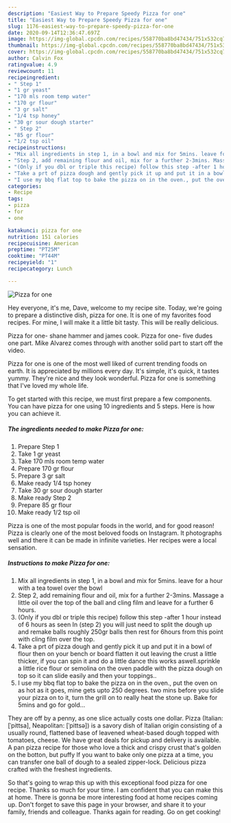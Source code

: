 ```yaml
---
description: "Easiest Way to Prepare Speedy Pizza for one"
title: "Easiest Way to Prepare Speedy Pizza for one"
slug: 1176-easiest-way-to-prepare-speedy-pizza-for-one
date: 2020-09-14T12:36:47.697Z
image: https://img-global.cpcdn.com/recipes/558770ba8bd47434/751x532cq70/pizza-for-one-recipe-main-photo.jpg
thumbnail: https://img-global.cpcdn.com/recipes/558770ba8bd47434/751x532cq70/pizza-for-one-recipe-main-photo.jpg
cover: https://img-global.cpcdn.com/recipes/558770ba8bd47434/751x532cq70/pizza-for-one-recipe-main-photo.jpg
author: Calvin Fox
ratingvalue: 4.9
reviewcount: 11
recipeingredient:
- " Step 1"
- "1 gr yeast"
- "170 mls room temp water"
- "170 gr flour"
- "3 gr salt"
- "1/4 tsp honey"
- "30 gr sour dough starter"
- " Step 2"
- "85 gr flour"
- "1/2 tsp oil"
recipeinstructions:
- "Mix all ingredients in step 1, in a bowl and mix for 5mins. leave for a hour with a tea towel over the bowl"
- "Step 2, add remaining flour and oil, mix for a further 2-3mins. Massage a little oil over the top of the ball and cling film and leave for a further 6 hours."
- "(Only if you dbl or triple this recipe) follow this step -after 1 hour instead of 6 hours as seen In (step 2) you will just need to split the dough up and remake balls roughly 250gr balls then rest for 6hours from this point with cling film over the top."
- "Take a prt of pizza dough and gently pick it up and put it in a bowl of flour then on your bench or board flatten it out leaving the crust a little thicker, if you can spin it and do a little dance this works aswell.sprinkle a little rice flour or semolina on the oven paddle with the pizza dough on top so it can slide easily and then your toppings.."
- "I use my bbq flat top to bake the pizza on in the oven., put the oven on as hot as it goes, mine gets upto 250 degrees. two mins before you slide your pizza on to it, turn the grill on to really heat the stone up. Bake for 5mins and go for gold..."
categories:
- Recipe
tags:
- pizza
- for
- one

katakunci: pizza for one 
nutrition: 151 calories
recipecuisine: American
preptime: "PT25M"
cooktime: "PT44M"
recipeyield: "1"
recipecategory: Lunch

---
```



![Pizza for one](https://img-global.cpcdn.com/recipes/558770ba8bd47434/751x532cq70/pizza-for-one-recipe-main-photo.jpg)

Hey everyone, it's me, Dave, welcome to my recipe site. Today, we're going to prepare a distinctive dish, pizza for one. It is one of my favorites food recipes. For mine, I will make it a little bit tasty. This will be really delicious.

Pizza for one- shane hammer and james cook. Pizza for one- five dudes one part. Mike Alvarez comes through with another solid part to start off the video.

Pizza for one is one of the most well liked of current trending foods on earth. It is appreciated by millions every day. It's simple, it's quick, it tastes yummy. They're nice and they look wonderful. Pizza for one is something that I've loved my whole life.


To get started with this recipe, we must first prepare a few components. You can have pizza for one using 10 ingredients and 5 steps. Here is how you can achieve it.

<!--inarticleads1-->

##### The ingredients needed to make Pizza for one:

1. Prepare  Step 1
1. Take 1 gr yeast
1. Take 170 mls room temp water
1. Prepare 170 gr flour
1. Prepare 3 gr salt
1. Make ready 1/4 tsp honey
1. Take 30 gr sour dough starter
1. Make ready  Step 2
1. Prepare 85 gr flour
1. Make ready 1/2 tsp oil


Pizza is one of the most popular foods in the world, and for good reason! Pizza is clearly one of the most beloved foods on Instagram. It photographs well and there it can be made in infinite varieties. Her recipes were a local sensation. 

<!--inarticleads2-->

##### Instructions to make Pizza for one:

1. Mix all ingredients in step 1, in a bowl and mix for 5mins. leave for a hour with a tea towel over the bowl
1. Step 2, add remaining flour and oil, mix for a further 2-3mins. Massage a little oil over the top of the ball and cling film and leave for a further 6 hours.
1. (Only if you dbl or triple this recipe) follow this step -after 1 hour instead of 6 hours as seen In (step 2) you will just need to split the dough up and remake balls roughly 250gr balls then rest for 6hours from this point with cling film over the top.
1. Take a prt of pizza dough and gently pick it up and put it in a bowl of flour then on your bench or board flatten it out leaving the crust a little thicker, if you can spin it and do a little dance this works aswell.sprinkle a little rice flour or semolina on the oven paddle with the pizza dough on top so it can slide easily and then your toppings..
1. I use my bbq flat top to bake the pizza on in the oven., put the oven on as hot as it goes, mine gets upto 250 degrees. two mins before you slide your pizza on to it, turn the grill on to really heat the stone up. Bake for 5mins and go for gold...


They are off by a penny, as one slice actually costs one dollar. Pizza (Italian: [ˈpittsa], Neapolitan: [ˈpittsə]) is a savory dish of Italian origin consisting of a usually round, flattened base of leavened wheat-based dough topped with tomatoes, cheese. We have great deals for pickup and delivery is available. A pan pizza recipe for those who love a thick and crispy crust that&#39;s golden on the botton, but puffy If you want to bake only one pizza at a time, you can transfer one ball of dough to a sealed zipper-lock. Delicious pizza crafted with the freshest ingredients. 

So that's going to wrap this up with this exceptional food pizza for one recipe. Thanks so much for your time. I am confident that you can make this at home. There is gonna be more interesting food at home recipes coming up. Don't forget to save this page in your browser, and share it to your family, friends and colleague. Thanks again for reading. Go on get cooking!
